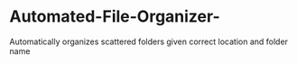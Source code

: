# Automated-File-Organizer-
Automatically organizes scattered folders given correct location and folder name

